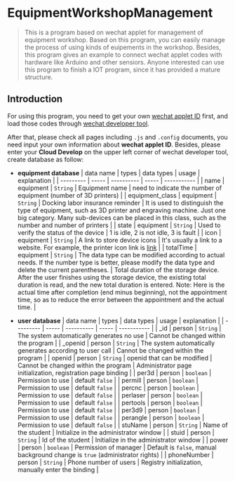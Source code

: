# EquipmentWorkshopManagement

> This is a program based on wechat applet for management of equipment workshop. Based on this program, you can easily manage the process of using kinds of euipements in the workshop. Besides, this program gives an example to connect wechat applet codes with hardware like Arduino and other sensiors. Anyone interested can use this program to finish a IOT program, since it has provided a mature structure.

## Introduction

For using this program, you need to get your own [wechat applet ID](https://mp.weixin.qq.com/cgi-bin/wx) first, and load those codes through [wechat developer tool](https://developers.weixin.qq.com/miniprogram/dev/devtools/stable.html).  

After that, please check all pages including `.js` and `.config` documents, you need input your own information about **wechat applet ID**. Besides, please enter your **Cloud Develop** on the upper left corner of wechat developer tool, create database as follow:  

- **equipment database**
  | data name | types | data types | usage | explanation |
  | --------- | ----- | ---------- | ----- | ----------- |
  | name | equipment | `String` | Equipment name | need to indicate the number of equipment (number of 3D printers) |
  | equipment_class | equipment | `String` | Docking labor insurance reminder | It is used to distinguish the type of equipment, such as 3D printer and engraving machine. Just one big category. Many sub-devices can be placed in this class, such as the number and number of printers |
  | state | equipment | `String` | Used to verify the status of the device | 1 is idle, 2 is not idle, 3 is fault |
  | icon | equipment | `String` | A link to store device icons | It's usually a link to a website. For example, the printer icon link is [link](https://cdn0.iconfinder.com/data/icons/3d-printing-solid-1/48/3d_printer_printing-512.png) |
  | totalTime | equipment | `String` | The data type can be modified according to actual needs. If the number type is better, please modify the data type and delete the current parentheses. | Total duration of the storage device. After the user finishes using the storage device, the existing total duration is read, and the new total duration is entered. Note: Here is the actual time after completion (end minus beginning), not the appointment time, so as to reduce the error between the appointment and the actual time. |
  
- **user database**
  | data name | types | data types | usage | explanation |
  | --------- | ----- | ---------- | ----- | ----------- |
  | \_id | person | `String` | The system automatically generates no use | Cannot be changed within the program |
  | \_openid | person | `String` | The system automatically generates according to user call | Cannot be changed within the program |
  | openid | person | `String` | openid that can be modified | Cannot be changed within the program | Administrator page initialization, registration page binding |
  | per3d | person | `boolean` | Permission to use | default `false` |
  | permill | person | `boolean` | Permission to use | default `false` |
  | percnc | person | `boolean` | Permission to use | default `false` |
  | perlaser | person | `boolean` | Permission to use | default `false` |
  | pertools | person | `boolean` | Permission to use | default `false` |
  | per3d9 | person | `boolean` | Permission to use | default `false` |
  | perangle | person | `boolean` | Permission to use | default `false` |
  | stuName | person | `String` | Name of the student | Initialize in the administrator window |
  | stuid | person | `String` | Id of the student | Initialize in the administrator window |
  | power | person | `boolean` | Permission of manager | Default is `false`, manual background change is `true` (administrator rights) |
  | phoneNumber | person | `String` | Phone number of users | Registry initialization, manually enter the binding |
  
  
  




